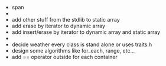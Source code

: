 - span
- 
- add other stuff from the stdlib to static array
- add erase by iterator to dynamic array
- add insert/erase by iterator to dynamic array and static array
- 
- decide weather every class is stand alone or uses traits.h
- design some algorithms like for_each, range, etc...
- add == operator outside for each container

